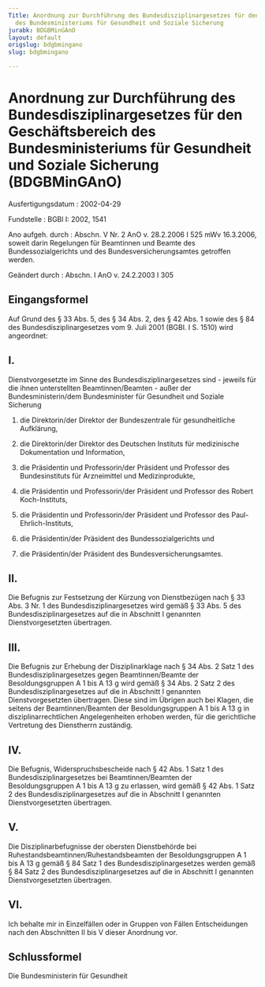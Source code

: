 ```yaml
---
Title: Anordnung zur Durchführung des Bundesdisziplinargesetzes für den Geschäftsbereich
  des Bundesministeriums für Gesundheit und Soziale Sicherung
jurabk: BDGBMinGAnO
layout: default
origslug: bdgbmingano
slug: bdgbmingano

---
```


# Anordnung zur Durchführung des Bundesdisziplinargesetzes für den Geschäftsbereich des Bundesministeriums für Gesundheit und Soziale Sicherung (BDGBMinGAnO)

Ausfertigungsdatum
:   2002-04-29

Fundstelle
:   BGBl I: 2002, 1541

Ano aufgeh. durch
:   Abschn. V Nr. 2 AnO v. 28.2.2006 I 525 mWv 16.3.2006, soweit darin Regelungen für Beamtinnen und Beamte des Bundessozialgerichts und des Bundesversicherungsamtes getroffen werden.

Geändert durch
:   Abschn. I AnO v. 24.2.2003 I 305

## Eingangsformel

Auf Grund des § 33 Abs. 5, des § 34 Abs. 2, des § 42 Abs. 1 sowie des
§ 84 des Bundesdisziplinargesetzes vom 9. Juli 2001 (BGBl. I S. 1510)
wird angeordnet:

## I.

Dienstvorgesetzte im Sinne des Bundesdisziplinargesetzes sind -
jeweils für die ihnen unterstellten Beamtinnen/Beamten - außer der
Bundesministerin/dem Bundesminister für Gesundheit und Soziale
Sicherung

1.  die Direktorin/der Direktor der Bundeszentrale für gesundheitliche
    Aufklärung,


2.  die Direktorin/der Direktor des Deutschen Instituts für medizinische
    Dokumentation und Information,


3.  die Präsidentin und Professorin/der Präsident und Professor des
    Bundesinstituts für Arzneimittel und Medizinprodukte,


4.  die Präsidentin und Professorin/der Präsident und Professor des Robert
    Koch-Instituts,


5.  die Präsidentin und Professorin/der Präsident und Professor des Paul-
    Ehrlich-Instituts,


6.  die Präsidentin/der Präsident des Bundessozialgerichts und


7.  die Präsidentin/der Präsident des Bundesversicherungsamtes.

## II.

Die Befugnis zur Festsetzung der Kürzung von Dienstbezügen nach § 33
Abs. 3 Nr. 1 des Bundesdisziplinargesetzes wird gemäß § 33 Abs. 5 des
Bundesdisziplinargesetzes auf die in Abschnitt I genannten
Dienstvorgesetzten übertragen.

## III.

Die Befugnis zur Erhebung der Disziplinarklage nach § 34 Abs. 2 Satz 1
des Bundesdisziplinargesetzes gegen Beamtinnen/Beamte der
Besoldungsgruppen A 1 bis A 13 g wird gemäß § 34 Abs. 2 Satz 2 des
Bundesdisziplinargesetzes auf die in Abschnitt I genannten
Dienstvorgesetzten übertragen. Diese sind im Übrigen auch bei Klagen,
die seitens der Beamtinnen/Beamten der Besoldungsgruppen A 1 bis A 13
g in disziplinarrechtlichen Angelegenheiten erhoben werden, für die
gerichtliche Vertretung des Dienstherrn zuständig.

## IV.

Die Befugnis, Widerspruchsbescheide nach § 42 Abs. 1 Satz 1 des
Bundesdisziplinargesetzes bei Beamtinnen/Beamten der Besoldungsgruppen
A 1 bis A 13 g zu erlassen, wird gemäß § 42 Abs. 1 Satz 2 des
Bundesdisziplinargesetzes auf die in Abschnitt I genannten
Dienstvorgesetzten übertragen.

## V.

Die Disziplinarbefugnisse der obersten Dienstbehörde bei
Ruhestandsbeamtinnen/Ruhestandsbeamten der Besoldungsgruppen A 1 bis A
13 g gemäß § 84 Satz 1 des Bundesdisziplinargesetzes werden gemäß § 84
Satz 2 des Bundesdisziplinargesetzes auf die in Abschnitt I genannten
Dienstvorgesetzten übertragen.

## VI.

Ich behalte mir in Einzelfällen oder in Gruppen von Fällen
Entscheidungen nach den Abschnitten II bis V dieser Anordnung vor.

## Schlussformel

Die Bundesministerin für Gesundheit

